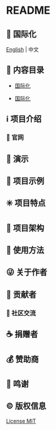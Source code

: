 # README

<span id="国际化"></span>

## :large_blue_circle: 国际化

[English](README.md) | 中文

## :book: 内容目录

- [国际化](#国际化)

- [国际化](#License)

## :information_source: 项目介绍

### :bell: 官网

## :foggy: 演示

## :large_blue_diamond: 项目示例

## :eight_spoked_asterisk: 项目特点

## :leaves: 项目架构

## :gem: 使用方法

## :stuck_out_tongue_winking_eye: 关于作者

## :stars: 贡献者

### :dizzy: 社区交流

## :coffee: 捐赠者

## :moneybag: 赞助商

## :clap: 鸣谢

<span id="License"></span>

## :copyright: 版权信息

[License MIT](LICENSE)
